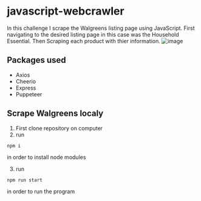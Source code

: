# javascript-webcrawler
In this challenge I scrape the Walgreens listing page using JavaScript. First navigating to the desired listing page in this case was the Household Essential. Then Scraping each product with thier information.
![image](https://user-images.githubusercontent.com/96225596/209027043-b22cf319-ad52-4d78-ade0-07d99beec867.png)

## Packages used
* Axios
* Cheerio
* Express
* Puppeteer

## Scrape Walgreens localy
1. First clone repository on computer
2. run 
```
npm i
```
in order to install node modules

3. run
```
npm run start
```
in order to run the program
